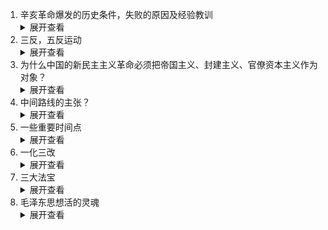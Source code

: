 <ol>
<li>辛亥革命爆发的历史条件，失败的原因及经验教训</li>
<details>
<summary>展开查看</summary>
<pre><code>
<ul>
<li>背景：①西方民主思想的进一步传播
②袁世凯定“孔教”为国教，新旧思潮发生激烈冲突
③要建立名副其实的资产阶级共和国</li>
<li>原因：①帝国主义不允许中国走资本主义道路
②已经沦为半殖民地半封建社会的中国不能走上资本主义道路
③资产阶级的软弱性和妥协性</li>
<li>教训：因为资产阶级的软弱性和两面性，辛亥革命是注定不能成功的，这也说明，在当时的特定历史条件下，资本主义的建国方案在中国是行不同的。所以先进的中国人需要新的探索，为中国谋求新的出路</li>
</ul>
</code></pre>
</details>
<li>三反，五反运动</li>
<details>
<summary>展开查看</summary>
<pre><code>
<ul>
<li>在党政机关中，反贪污，反浪费，反官僚主义</li>
<li>在私营工商业者中，反行贿，反偷税漏税，反盗骗国家财产，反偷工减料，反盗窃国家经济情报</li>
</ul>
</code></pre>
</details>
<li>为什么中国的新民主主义革命必须把帝国主义、封建主义、官僚资本主义作为对象？</li>
<details>
<summary>展开查看</summary>
<pre><code>
<ul>
<li>~,~,~是压在中国人民身上的三座大山，在北洋政府统治时期，中国的半殖民地半封建社会性质没有改变，不仅封建压迫继续存在，甚至还进一步加深了。新民主主义革命必须以他们为对象</li>
<li>反对帝国主义，打破外国的资本控制，是中国的新民主主义革命必须实现的首要任务</li>
<li>反对封建主义，进行彻底的土地制度的革命，是中国的新民主主义革命的一项重要任务</li>
<li>反对官僚资本主义、没收官僚资本归新民主主义国家所有，是中国新民主主义革命的一项重要任务</li>
</ul>
</code></pre>
</details>
<li>中间路线的主张？</li>
<details>
<summary>展开查看</summary>
<pre><code>
<ul>
<li>中间路线又称为第三条路线，是中国新民主主义革命时期一种要求以资产阶级为体，在中国建立资产阶级共和国的政治路线</li>
<li>主张：①坚持中华民族独立，把抗日战争进行到底，恢复领土主权完整，反对中途妥协
②结束国民党一党专政，建立联合政权
③实行民主政治，尊重学术自由，保护合法的言论出版集会结社
④实行两院制和三权分立制
⑤实行人民普选制度
⑥实行有限制的私有制度</li>
</ul>
</code></pre>
</details>
<li>一些重要时间点</li>
<details>
<summary>展开查看</summary>
<pre><code>
<ol>
<li>中共三大 1923.6</li>
<li>国共合作 1924.1-1927.7</li>
<li>四一二反革命政变 1927.4.12</li>
<li>南昌起义 1927.8.1</li>
<li>八七会议 1927.8.7</li>
<li>秋收起义 1927.9</li>
<li>九一八事变 1931</li>
<li>一二八事变，淞沪抗战 1932.1.28</li>
<li>长征 1934-1936</li>
<li>遵义会议 1935年1月</li>
<li>西安事变 1936</li>
<li>淞沪会战 1937.8.13</li>
<li>国共二次合作 1937-1946</li>
<li>皖南事变 1941</li>
<li>中共七大 1945.4-6</li>
<li>重庆谈判 1945.8</li>
</ol>
</code></pre>
</details>
<li>一化三改</li>
<details>
<summary>展开查看</summary>
<pre><code>
<ul>
<li>社会主义工业化，这是主体；国家逐步实现对农业，手工业，资本主义工商业的社会主义改造</li>
<li>一体两翼：主体任务是逐步实现社会主义工业化，两翼分别是对农业、手工业的社会主义改造以及对资本主义工商业的社会主义改造。主体和两翼是不可分离的整体</li>
</ul>
</code></pre>
</details>
<li>三大法宝</li>
<details>
<summary>展开查看</summary>
<pre><code>
<ul>
<li>党的建设，武装斗争，统一战线</li>
</ul>
</code></pre>
</details>
<li>毛泽东思想活的灵魂</li>
<details>
<summary>展开查看</summary>
<pre><code>
<ul>
<li>独立自主，实事求是，群众路线</li>
</ul>
</code></pre>
</details>
</ol>